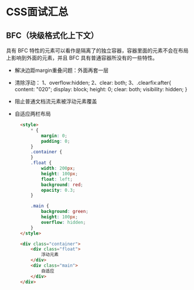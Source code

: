 # CSS面试汇总

## BFC（块级格式化上下文）

   具有 BFC 特性的元素可以看作是隔离了的独立容器，容器里面的元素不会在布局上影响到外面的元素，并且 BFC 具有普通容器所没有的一些特性。

* 解决边距margin重叠问题：外面再套一层
* 清除浮动：
  1、overflow:hidden;
  2、clear: both;
  3、.clearfix:after{
        content: "020";
        display: block;
        height: 0;
        clear: both;
        visibility: hidden;
    }
* 阻止普通文档流元素被浮动元素覆盖
* 自适应两栏布局

  ```html
    <style>
        * {
            margin: 0;
            padding: 0;
        }
        .container {
        }
        .float {
            width: 200px;
            height: 100px;
            float: left;
            background: red;
            opacity: 0.3;
        }

        .main {
            background: green;
            height: 100px;
            overflow: hidden;
        }
    </style>

    <div class="container">
        <div class="float">
            浮动元素
        </div>
        <div class="main">
            自适应
        </div>
    </div>
  ```
